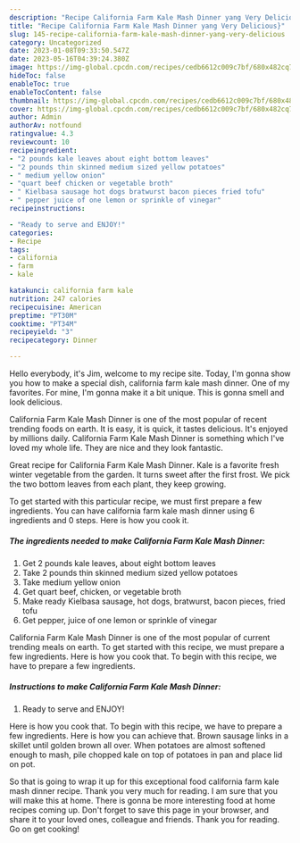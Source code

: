 ```yaml
---
description: "Recipe California Farm Kale Mash Dinner yang Very Delicious}"
title: "Recipe California Farm Kale Mash Dinner yang Very Delicious}"
slug: 145-recipe-california-farm-kale-mash-dinner-yang-very-delicious
category: Uncategorized
date: 2023-01-08T09:33:50.547Z
date: 2023-05-16T04:39:24.380Z
image: https://img-global.cpcdn.com/recipes/cedb6612c009c7bf/680x482cq70/california-farm-kale-mash-dinner-recipe-main-photo.jpg
hideToc: false
enableToc: true
enableTocContent: false
thumbnail: https://img-global.cpcdn.com/recipes/cedb6612c009c7bf/680x482cq70/california-farm-kale-mash-dinner-recipe-main-photo.jpg
cover: https://img-global.cpcdn.com/recipes/cedb6612c009c7bf/680x482cq70/california-farm-kale-mash-dinner-recipe-main-photo.jpg
author: Admin
authorAv: notfound
ratingvalue: 4.3
reviewcount: 10
recipeingredient:
- "2 pounds kale leaves about eight bottom leaves"
- "2 pounds thin skinned medium sized yellow potatoes"
- " medium yellow onion"
- "quart beef chicken or vegetable broth"
- " Kielbasa sausage hot dogs bratwurst bacon pieces fried tofu"
- " pepper juice of one lemon or sprinkle of vinegar"
recipeinstructions:

- "Ready to serve and ENJOY!"
categories:
- Recipe
tags:
- california
- farm
- kale

katakunci: california farm kale 
nutrition: 247 calories
recipecuisine: American
preptime: "PT30M"
cooktime: "PT34M"
recipeyield: "3"
recipecategory: Dinner

---
```



Hello everybody, it's Jim, welcome to my recipe site. Today, I'm gonna show you how to make a special dish, california farm kale mash dinner. One of my favorites. For mine, I'm gonna make it a bit unique. This is gonna smell and look delicious.

California Farm Kale Mash Dinner is one of the most popular of recent trending foods on earth. It is easy, it is quick, it tastes delicious. It's enjoyed by millions daily. California Farm Kale Mash Dinner is something which I've loved my whole life. They are nice and they look fantastic.

Great recipe for California Farm Kale Mash Dinner. Kale is a favorite fresh winter vegetable from the garden. It turns sweet after the first frost. We pick the two bottom leaves from each plant, they keep growing.


To get started with this particular recipe, we must first prepare a few ingredients. You can have california farm kale mash dinner using 6 ingredients and 0 steps. Here is how you cook it.

<!--inarticleads1-->

##### The ingredients needed to make California Farm Kale Mash Dinner:

1. Get 2 pounds kale leaves, about eight bottom leaves
1. Take 2 pounds thin skinned medium sized yellow potatoes
1. Take  medium yellow onion
1. Get quart beef, chicken, or vegetable broth
1. Make ready  Kielbasa sausage, hot dogs, bratwurst, bacon pieces, fried tofu
1. Get  pepper, juice of one lemon or sprinkle of vinegar


California Farm Kale Mash Dinner is one of the most popular of current trending meals on earth. To get started with this recipe, we must prepare a few ingredients. Here is how you cook that. To begin with this recipe, we have to prepare a few ingredients. 

<!--inarticleads2-->

##### Instructions to make California Farm Kale Mash Dinner:


1. Ready to serve and ENJOY!

Here is how you cook that. To begin with this recipe, we have to prepare a few ingredients. Here is how you can achieve that. Brown sausage links in a skillet until golden brown all over. When potatoes are almost softened enough to mash, pile chopped kale on top of potatoes in pan and place lid on pot. 

So that is going to wrap it up for this exceptional food california farm kale mash dinner recipe. Thank you very much for reading. I am sure that you will make this at home. There is gonna be more interesting food at home recipes coming up. Don't forget to save this page in your browser, and share it to your loved ones, colleague and friends. Thank you for reading. Go on get cooking!
